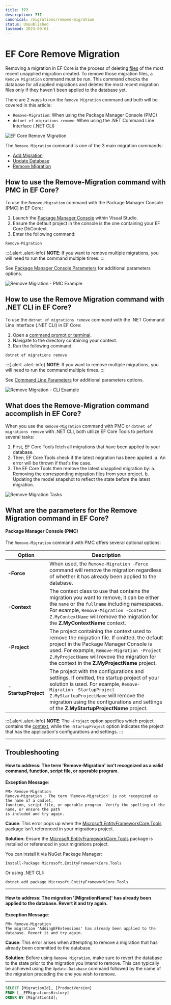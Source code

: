 ```yaml
---
title: ???
description: ???
canonical: /migrations/remove-migration
status: Unpublished
lastmod: 2023-09-01
---
```


# EF Core Remove Migration

Removing a migration in EF Core is the process of deleting [files](/migrations/migration-files) of the most recent unapplied migration created. To remove those migration files, a `Remove Migration` command must be run. This command checks the database for all applied migrations and deletes the most recent migration files only if they haven't been applied to the database yet.

There are 2 ways to run the `Remove Migration` command and both will be covered in this article:

- `Remove-Migration`: When using the Package Manager Console (PMC)
- `dotnet ef migrations remove`: When using the .NET Command Line Interface (.NET CLI)

<img src="/images/efcore/migrations/remove-migration/thumbnail-ef-core-remove-migration.png" loading="lazy" alt="EF Core Remove Migration">

The `Remove Migration` command is one of the 3 main migration commands:

- [Add Migration](/migrations/add-migration)
- [Update Database](/migrations/update-database)
- [Remove Migration](/migrations/remove-migration)

## How to use the Remove-Migration command with PMC in EF Core?

To use the `Remove-Migration` command with the Package Manager Console (PMC) in EF Core:

1. Launch the [Package Manager Console](/migrations/commands/pmc-commands) within Visual Studio.
2. Ensure the default project in the console is the one containing your EF Core DbContext.
3. Enter the following command:

```
Remove-Migration
```

:::{.alert .alert-info}
**NOTE**: If you want to remove multiple migrations, you will need to run the command multiple times.
:::

See [Package Manager Console Parameters](#what-are-the-parameters-for-the-remove-migration-command-in-ef-core) for additional parameters options.

<img src="/images/efcore/migrations/remove-migration/how-to-use-remove-migration-command-with-pmc-in-ef-core.png" loading="lazy" alt="Remove Migration - PMC Example">

## How to use the Remove Migration command with .NET CLI in EF Core?

To use the `dotnet ef migrations remove` command with the .NET Command Line Interface (.NET CLI) in EF Core:

1. Open a [command prompt or terminal](/migrations/commands/cli-commands).
2. Navigate to the directory containing your context.
3. Run the following command:

```
dotnet ef migrations remove
```

:::{.alert .alert-info}
**NOTE**: If you want to remove multiple migrations, you will need to run the command multiple times.
:::

See [Command Line Parameters](#net-command-line-interface.net-cli) for additional parameters options.

<img src="/images/efcore/migrations/remove-migration/how-to-use-remove-migration-command-with-net-cli-in-ef-core.png" loading="lazy" alt="Remove Migration - CLI Example">

## What does the Remove-Migration command accomplish in EF Core?

When you use the `Remove-Migration` command with PMC or `dotnet ef migrations remove` with .NET CLI, both utilize EF Core Tools to perform several tasks:

1. First, EF Core Tools fetch all migrations that have been applied to your database.
2. Then, EF Core Tools check if the latest migration has been applied.
   a. An error will be thrown if that's the case.
3. The EF Core Tools then remove the latest unapplied migration by:
   a. Removing the corresponding [migration files](/migrations/migration-files) from your project.
   b. Updating the model snapshot to reflect the state before the latest migration.

<img src="/images/efcore/migrations/remove-migration/what-does-the-remove-migration-command-do-in-ef-core.png" loading="lazy" alt="Remove Migration Tasks">

## What are the parameters for the Remove Migration command in EF Core?

#### Package Manager Console (PMC)

The `Remove-Migration` command with PMC offers several optional options:

| Option | Description |
| ------ | ----------- |
| **-Force** | When used, the `Remove-Migration -Force` command will remove the migration regardless of whether it has already been applied to the database. |
| **-Context** | The context class to use that contains the migration you want to remove, it can be either the `name` or the `fullname` including namespaces. For example, `Remove-Migration -Context Z.MyContextName` will remove the migration for the **Z.MyContextName** context. |
| **-Project** | The project containing the context used to remove the migration file. If omitted, the default project in the Package Manager Console is used. For example, `Remove-Migration -Project Z.MyProjectName` will revove the migration for the context in the **Z.MyProjectName** project. |
| **-StartupProject** | The project with the configurations and settings. If omitted, the startup project of your solution is used. For example, `Remove-Migration -StartupProject Z.MyStartupProjectName` will remove the migration using the configurations and settings of the **Z.MyStartupProjectName** project. |

:::{.alert .alert-info}
**NOTE**: The `-Project` option specifies which project contains the [context](/dbcontext), while the `-StartupProject` option indicates the project that has the application's configurations and settings.
:::

---

## Troubleshooting

#### How to address: The term 'Remove-Migration' isn't recognized as a valid command, function, script file, or operable program.

**Exception Message**:

```
PM> Remove-Migration
Remove-Migration : The term 'Remove-Migration' is not recognized as the name of a cmdlet, 
function, script file, or operable program. Verify the spelling of the name, or ensure the path 
is included and try again.
```

**Cause**: This error pops up when the [Microsoft.EntityFrameworkCore.Tools](https://www.nuget.org/packages/Microsoft.EntityFrameworkCore.Tools) package isn't referenced in your migrations project.

**Solution**: Ensure the [Microsoft.EntityFrameworkCore.Tools](https://www.nuget.org/packages/Microsoft.EntityFrameworkCore.Tools) package is installed or referenced in your migrations project.

You can install it via NuGet Package Manager:

```
Install-Package Microsoft.EntityFrameworkCore.Tools
```

Or using .NET CLI:

```
dotnet add package Microsoft.EntityFrameworkCore.Tools
```

---

#### How to address: The migration '[MigrationName]' has already been applied to the database. Revert it and try again.

**Exception Message**:

```
PM> Remove-Migration
The migration 'AddingEFExtensions' has already been applied to the database. Revert it and try again.
```

**Cause**: This error arises when attempting to remove a migration that has already been committed to the database.

**Solution**: Before using `Remove Migration`, make sure to revert the database to the state prior to the migration you intend to remove. This can typically be achieved using the `Update-Database` command followed by the name of the migration preceding the one you wish to remove.

---
```sql
SELECT [MigrationId], [ProductVersion]
FROM [__EFMigrationsHistory]
ORDER BY [MigrationId];
```
